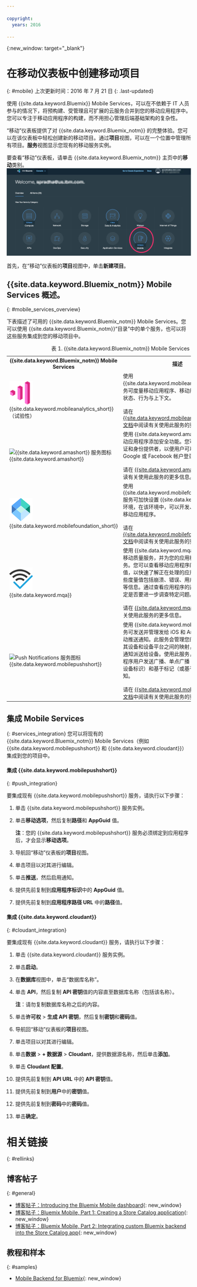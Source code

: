 ```yaml
---

copyright:
  years: 2016

---
```

{:new_window: target="_blank"}

# 在移动仪表板中创建移动项目
{: #mobile}
上次更新时间：2016 年 7 月 21 日
{: .last-updated} 

使用 {{site.data.keyword.Bluemix}} Mobile Services，可以在不依赖于 IT 人员参与的情况下，将预构建、受管理且可扩展的云服务合并到您的移动应用程序中。您可以专注于移动应用程序的构建，而不用担心管理后端基础架构的复杂性。

“移动”仪表板提供了对 {{site.data.keyword.Bluemix_notm}} 的完整体验。您可以在该仪表板中轻松创建新的移动项目。通过**项目**视图，可以在一个位置中管理所有项目。**服务**视图显示您现有的移动服务实例。

要查看“移动”仪表板，请单击 {{site.data.keyword.Bluemix_notm}} 主页中的**移动**类别。
<img src="images/mobile_dashboard.jpg" alt="{{site.data.keyword.Bluemix_notm}} 主页">

首先，在“移动”仪表板的**项目**视图中，单击**新建项目**。

## {{site.data.keyword.Bluemix_notm}} Mobile Services 概述。
{: #mobile_services_overview}

下表描述了可用的 {{site.data.keyword.Bluemix_notm}} Mobile Services。您可以使用 {{site.data.keyword.Bluemix_notm}}“目录”中的单个服务，也可以将这些服务集成到您的移动项目中。

<table summary="此表描述了 {{site.data.keyword.Bluemix_notm}} Mobile services，并提供了服务文档的链接">
<caption>表 1. {{site.data.keyword.Bluemix_notm}} Mobile Services</caption>
<th>{{site.data.keyword.Bluemix_notm}} Mobile Services</th>
<th>描述</th>
<tr>
<td> <img src="images/mobile_analytics_icon.png" alt="{{site.data.keyword.mobileanalytics_short}} 图标"><br/>{{site.data.keyword.mobileanalytics_short}}（试验性）</td>
<td valign="top">使用 {{site.data.keyword.mobileanalytics_full}} 服务可度量移动应用程序、移动用户和移动设备的状态、行为与上下文。<br/><br/>
请在 <a href="../services/mobileanalytics/index.html" alt="{{site.data.keyword.mobileanalytics_short}} 文档链接">{{site.data.keyword.mobileanalytics_short}} 文档</a>中阅读有关使用此服务的更多信息。
</td>
</tr>
<tr>
<td><img src="images/catalog_icons-05.png" alt="{{site.data.keyword.amashort}} 服务图标"><br/>{{site.data.keyword.amashort}}</td>
<td valign="top">使用 {{site.data.keyword.amafull}} 服务可向移动应用程序添加安全功能。您可以配置客户机认证和身份提供者，以便用户可以使用自己现有的 Google 或 Facebook 帐户登录到应用程序。<br/><br/>
请在 <a href="../services/mobileaccess/index.html" alt="{{site.data.keyword.amashort}} 文档链接">{{site.data.keyword.amashort}} 文档</a>中阅读有关使用此服务的更多信息。</td>
</tr>
<tr>
<td><img src="images/MFPFoundation_icon.png" alt="{{site.data.keyword.mobilefoundation_short}} 服务图标"><br/> {{site.data.keyword.mobilefoundation_short}}</td>
<td valign="top">使用 {{site.data.keyword.mobilefoundation_long}} 服务可加快设置 {{site.data.keyword.mfp_full}} 环境，在该环境中，可以开发、测试和使用企业移动应用程序。<br/><br/>
请在 <a href="../services/mobilefoundation/index.html" alt="{{site.data.keyword.mobilefoundation_short}} 文档链接">{{site.data.keyword.mobilefoundation_short}} 文档</a>中阅读有关使用此服务的更多信息。</td>
</tr>
<tr>
<td><img src="images/mqa_icon.png" alt="{{site.data.keyword.mqa}} 服务图标"><br/>{{site.data.keyword.mqa}}</td>
<td valign="top">使用 {{site.data.keyword.mqafull}} 服务可发现移动质量服务，并为您的应用程序设置这些服务。您可以查看移动应用程序的高级别质量度量值，以快速了解正在处理的应用程序的问题。这些度量值包括崩溃、错误、用户反馈和用户观点等信息。通过查看应用程序的这些信息，可以确定是否要进一步调查特定问题。<br/><br/>
请在 <a href="../services/MobileQualityAssurance/index.html" alt="{{site.data.keyword.mqa}} 文档链接">{{site.data.keyword.mqa}} 文档</a>中阅读有关使用此服务的更多信息。</td>
</tr>
<tr>
<td><img src="images/catalog_icons-09.png" alt="Push Notifications 服务图标"><br/>{{site.data.keyword.mobilepushshort}}</td>
<td valign="top">使用 {{site.data.keyword.mobilepushfull}} 服务可发送并管理发给 iOS 和 Android 平台的移动推送通知。此服务会管理您的应用程序用户与其设备和设备平台之间的映射，还会处理将推送通知派送给设备。使用此服务，可以向移动应用程序用户发送广播、单点广播（根据用户标识和设备标识）和基于标记（或基于主题）的推送通知。<br/><br/>
请在 <a href="../services/mobilepush/index.html" alt="{{site.data.keyword.mobilepushshort}} 文档链接">{{site.data.keyword.mobilepushshort}} 文档</a>中阅读有关使用此服务的更多信息。</td>
</table>

## 集成 Mobile Services
{: #services_integration}
您可以将现有的 {{site.data.keyword.Bluemix_notm}} Mobile Services（例如 {{site.data.keyword.mobilepushshort}} 和 {{site.data.keyword.cloudant}}）集成到您的项目中。

#### 集成 {{site.data.keyword.mobilepushshort}}
{: #push_integration}

要集成现有 {{site.data.keyword.mobilepushshort}} 服务，请执行以下步骤：

1. 单击 {{site.data.keyword.mobilepushshort}} 服务实例。
2. 单击**移动选项**，然后复制**路径**和 **AppGuid** 值。

   **注**：您的 {{site.data.keyword.mobilepushshort}} 服务必须绑定到应用程序后，才会显示**移动选项**。

3. 导航回“移动”仪表板的**项目**视图。
4. 单击项目以对其进行编辑。
5. 单击**推送**，然后启用通知。
6. 提供先前复制到**应用程序标识**中的 **AppGuid** 值。
7. 提供先前复制到**应用程序路径 URL** 中的**路径**值。

#### 集成 {{site.data.keyword.cloudant}}
{: #cloudant_integration}

要集成现有 {{site.data.keyword.cloudant}} 服务，请执行以下步骤：

1. 单击 {{site.data.keyword.cloudant}} 服务实例。
2. 单击**启动**。
3. 在**数据库**视图中，单击“数据库名称”。
4. 单击 **API**，然后复制 **API 密钥**值的内容直至数据库名称（包括该名称）。

   **注**：请勿复制数据库名称之后的内容。
   
5. 单击**许可权** > **生成 API 密钥**，然后复制**密钥**和**密码**值。
6. 导航回“移动”仪表板的**项目**视图。
7. 单击项目以对其进行编辑。
8. 单击**数据** > **+ 数据源** > **Cloudant**，提供数据源名称，然后单击**添加**。
9. 单击 **Cloudant 配置**。
10. 提供先前复制到 **API URL** 中的 **API 密钥**值。
11. 提供先前复制到**用户**中的**密钥**值。
12. 提供先前复制到**密码**中的**密码**值。
13. 单击**确定**。


# 相关链接
{: #rellinks}

<!-- links to internal services don't work
## {{site.data.keyword.Bluemix_notm}} Mobile services
{: #general}
* [Mobile Analytics (Experimental)](../services/mobileanalytics/index.html){: new_window}
* [Mobile Client Access](../services/mobileaccess/index.html){: new_window}
* [Mobile Foundation](../services/mobilefoundation/index.html){: new_window}
* [Mobile Quality Assurance)](../services/MobileQualityAssurance/index.html){: new_window}
* [Push Notifications](../services/mobilepush/index.html){: new_window}
-->

## 博客帖子
{: #general}
* [博客帖子：Introducing the Bluemix Mobile dashboard](https://developer.ibm.com/bluemix/2016/07/08/new-bluemix-mobile-dashboard/){: new_window}
* [博客帖子：Bluemix Mobile, Part 1: Creating a Store Catalog application](https://developer.ibm.com/bluemix/2016/07/13/bluemix-mobile-creating-store-catalog-app-part1/){: new_window}
* [博客帖子：Bluemix Mobile, Part 2: Integrating custom Bluemix backend into the Store Catalog app](https://developer.ibm.com/bluemix/2016/07/14/bluemix-mobile-integrating-custom-backend-part2/){: new_window}
 
## 教程和样本
{: #samples}
* [Mobile Backend for Bluemix](https://github.com/ibm-bluemix-mobile-services/mobiledashboard-storecatalog-backend){: new_window}

